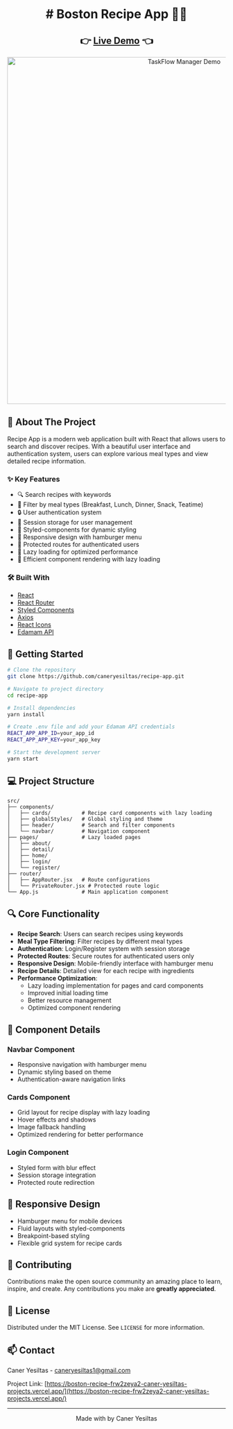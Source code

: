 <div align="center">
  <h1>
    # Boston Recipe App 🧑‍🍳
  </h1>
</div>

<div align="center">
  <h2>
    👉 <a href="https://boston-recipe-frw2zeya2-caner-yesiltas-projects.vercel.app/">Live Demo</a> 👈
  </h2>
</div>

<div align="center">
  <img src="./assets/Boston-Recipe-App.gif" alt="TaskFlow Manager Demo" width="800"/>
</div>

## 📌 About The Project

Recipe App is a modern web application built with React that allows users to search and discover recipes. With a beautiful user interface and authentication system, users can explore various meal types and view detailed recipe information.

### ✨ Key Features

- 🔍 Search recipes with keywords
- 🍳 Filter by meal types (Breakfast, Lunch, Dinner, Snack, Teatime)
- 🔒 User authentication system
- 💾 Session storage for user management
- 🎨 Styled-components for dynamic styling
- 🌈 Responsive design with hamburger menu
- 🎯 Protected routes for authenticated users
- 🚀 Lazy loading for optimized performance
- 📱 Efficient component rendering with lazy loading

### 🛠️ Built With

- [React](https://reactjs.org/)
- [React Router](https://reactrouter.com/)
- [Styled Components](https://styled-components.com/)
- [Axios](https://axios-http.com/)
- [React Icons](https://react-icons.github.io/)
- [Edamam API](https://www.edamam.com/)

## 🚀 Getting Started

```bash
# Clone the repository
git clone https://github.com/caneryesiltas/recipe-app.git

# Navigate to project directory
cd recipe-app

# Install dependencies
yarn install

# Create .env file and add your Edamam API credentials
REACT_APP_APP_ID=your_app_id
REACT_APP_APP_KEY=your_app_key

# Start the development server
yarn start
```

## 💻 Project Structure

```
src/
├── components/
│   ├── cards/          # Recipe card components with lazy loading
│   ├── globalStyles/   # Global styling and theme
│   ├── header/         # Search and filter components
│   └── navbar/         # Navigation component
├── pages/              # Lazy loaded pages
│   ├── about/         
│   ├── detail/         
│   ├── home/           
│   ├── login/          
│   └── register/       
├── router/
│   ├── AppRouter.jsx   # Route configurations
│   └── PrivateRouter.jsx # Protected route logic
└── App.js              # Main application component
```

## 🔍 Core Functionality

- **Recipe Search**: Users can search recipes using keywords
- **Meal Type Filtering**: Filter recipes by different meal types
- **Authentication**: Login/Register system with session storage
- **Protected Routes**: Secure routes for authenticated users only
- **Responsive Design**: Mobile-friendly interface with hamburger menu
- **Recipe Details**: Detailed view for each recipe with ingredients
- **Performance Optimization**: 
  - Lazy loading implementation for pages and card components
  - Improved initial loading time
  - Better resource management
  - Optimized component rendering

## 🎯 Component Details

### Navbar Component
- Responsive navigation with hamburger menu
- Dynamic styling based on theme
- Authentication-aware navigation links

### Cards Component
- Grid layout for recipe display with lazy loading
- Hover effects and shadows
- Image fallback handling
- Optimized rendering for better performance

### Login Component
- Styled form with blur effect
- Session storage integration
- Protected route redirection

## 📱 Responsive Design

- Hamburger menu for mobile devices
- Fluid layouts with styled-components
- Breakpoint-based styling
- Flexible grid system for recipe cards

## 🤝 Contributing

Contributions make the open source community an amazing place to learn, inspire, and create. Any contributions you make are **greatly appreciated**.

## 📄 License

Distributed under the MIT License. See `LICENSE` for more information.

## 📫 Contact

Caner Yesiltas - caneryesiltas1@gmail.com

Project Link: [https://boston-recipe-frw2zeya2-caner-yesiltas-projects.vercel.app/](https://boston-recipe-frw2zeya2-caner-yesiltas-projects.vercel.app/)  

---

<div align="center">
  Made with by Caner Yesiltas
</div>
